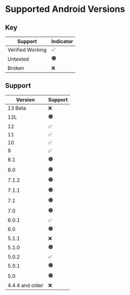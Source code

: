 # Supported Android Versions

## Key
| Support          | Indicator   |
| ---------------- | ----------- |
| Verified Working | ✅          |
| Untested         | 🟠          |
| Broken           | ❌          |

## Support
| Version     | Support     |
| ----------- | ----------- |
| 13 Beta     | ❌          |
| 12L         | 🟠          |
| 12          | ✅          |
| 11          | ✅          |
| 10          | ✅          |
| 9           | ✅          |
| 8.1         | 🟠          |
| 8.0         | 🟠          |
| 7.1.2       | 🟠          |
| 7.1.1       | 🟠          |
| 7.1         | 🟠          |
| 7.0         | 🟠          |
| 6.0.1       | ✅          |
| 6.0         | 🟠          |
| 5.1.1       | ❌          |
| 5.1.0       | 🟠          |
| 5.0.2       | ✅          |
| 5.0.1       | 🟠          |
| 5.0         | 🟠          |
| 4.4.4 and older         | ❌          |